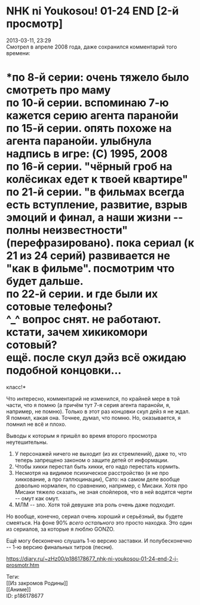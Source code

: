 NHK ni Youkosou! 01-24 END [2-й просмотр]
==========================================

   
 2013-03-11, 23:29   
  Смотрел в апреле 2008 года, даже сохранился комментарий того времени:   
   
  *по 8-й серии: очень тяжело было смотреть про маму   
 по 10-й серии. вспоминаю 7-ю кажется серию агента паранойи   
 по 15-й серии. опять похоже на агента паранойи. улыбнула надпись в игре: (C) 1995, 2008   
 по 16-й серии. "чёрный гроб на колёсиках едет к твоей квартире"   
 по 21-й серии. "в фильмах всегда есть вступление, развитие, взрыв эмоций и финал, а наши жизни -- полны неизвестности" (перефразировано). пока сериал (к 21 из 24 серий) развивается не "как в фильме". посмотрим что будет дальше.   
 по 22-й серии. и где были их сотовые телефоны?   
 ^\_^ вопрос снят. не работают. кстати, зачем хикикомори сотовый?   
 ещё. после скул дэйз всё ожидаю подобной концовки...   
 ===   
 класс!*    
   
 Что интересно, комментарий не изменился, по крайней мере в той части, что я помню (а причём тут 7-я серия агента паранойи, я, например, не помню). Только в этот раз концовки скул дейз я не ждал. Я помнил, какая она. Точнее, думал, что помню. Но, оказывается, я помнил не всё и плохо.   
   
 Выводы к которым я пришёл во время второго просмотра неутешительны.   
 1. У персонажей ничего не выходит (из их стремлений), даже то, что теперь запрещено законом о защите детей от информации.   
 2. Чтобы хикки перестал быть хикки, его надо перестать кормить.   
 3. Несмотря на видимое психическое расстройство (я не про хиккование, а про галлюцинации), Сато: на самом деле вообще довольно нормален, по сравнению, например, с Мисаки. Хотя про Мисаки тяжело сказать, не зная спойлеров, что в ней водятся черти -- омут как омут.   
 4. МЛМ -- зло. Хотя той девушке эта роль очень даже подходит.   
   
 Но вообще, конечно, сериал очень хороший и серьёзный, вы будете смеяться. На фоне 90%  *всего остального*  это просто находка. Это один из сериалов, за которые я люблю GONZO.   
   
 Ещё могу бесконечно слушать 1-ю версию заставки. И полубесконечно -- 1-ю версию финальных титров (песни).   
    
 <https://diary.ru/~zHz00/p186178677_nhk-ni-youkosou-01-24-end-2-j-prosmotr.htm>   
   
 Теги:   
 [[Из закромов Родины]]   
 [[Аниме]]   
 ID: p186178677